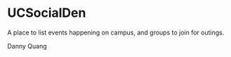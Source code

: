 # UCSocialDen
A place to list events happening on campus, and groups to join for outings.

Danny Quang
